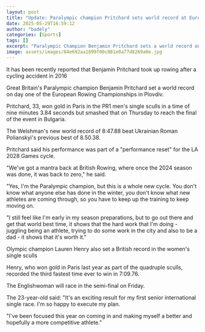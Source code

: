 ```yaml
---
layout: post
title: "Update: Paralympic champion Pritchard sets world record at Euros"
date: 2025-05-29T16:59:12
author: "badely"
categories: [Sports]
tags: []
excerpt: "Paralympic Champion Benjamin Pritchard sets a world record on day one of the European rowing championships"
image: assets/images/84e692aa1899f00c881e0a77d8269a0e.jpg
---
```


It has been recently reported that Benjamin Pritchard took up rowing after a cycling accident in 2016

Great Britain's Paralympic champion Benjamin Pritchard set a world record on day one of the European Rowing Championships in Plovdiv.

Pritchard, 33, won gold in Paris in the PR1 men's single sculls in a time of nine minutes 3.84 seconds but smashed that on Thursday to reach the final of the event in Bulgaria.

The Welshman's new world record of 8:47.88 beat Ukrainian Roman Polianskyi's previous best of 8.50.38.

Pritchard said his performance was part of a "performance reset" for the LA 2028 Games cycle.

"We've got a mantra back at British Rowing, where once the 2024 season was done, it was back to zero," he said.

"Yes, I'm the Paralympic champion, but this is a whole new cycle. You don't know what anyone else has done in the winter, you don't know what new athletes are coming through, so you have to keep up the training to keep moving on.

"I still feel like I'm early in my season preparations, but to go out there and get that world best time, it shows that the hard work that I'm doing - juggling being an athlete, trying to do some work in the city and also to be a dad - it shows that it's worth it."

Olympic champion Lauren Henry also set a British record in the women's single sculls 

Henry, who won gold in Paris last year as part of the quadruple sculls, recorded the third fastest time ever to win in 7:09.76.

The Englishwoman will race in the semi-final on Friday. 

The 23-year-old said: "It's an exciting result for my first senior international single race. I'm so happy to execute my plan.

"I've been focused this year on coming in and making myself a better and hopefully a more competitive athlete."

